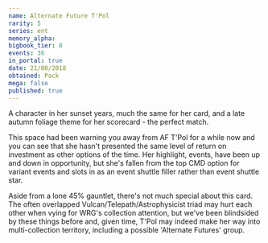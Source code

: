 ```yaml
---
name: Alternate Future T'Pol
rarity: 5
series: ent
memory_alpha:
bigbook_tier: 8
events: 36
in_portal: true
date: 21/08/2018
obtained: Pack
mega: false
published: true
---
```


A character in her sunset years, much the same for her card, and a late autumn foliage theme for her scorecard - the perfect match.

This space had been warning you away from AF T'Pol for a while now and you can see that she hasn't presented the same level of return on investment as other options of the time. Her highlight, events, have been up and down in opportunity, but she's fallen from the top CMD option for variant events and slots in as an event shuttle filler rather than event shuttle star.

Aside from a lone 45% gauntlet, there's not much special about this card. The often overlapped Vulcan/Telepath/Astrophysicist triad may hurt each other when vying for WRG's collection attention, but we've been blindsided by these things before and, given time, T'Pol may indeed make her way into multi-collection territory, including a possible 'Alternate Futures' group.
